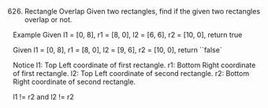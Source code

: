 626. Rectangle Overlap
Given two rectangles, find if the given two rectangles overlap or not.

Example
Given l1 = [0, 8], r1 = [8, 0], l2 = [6, 6], r2 = [10, 0], return true

Given l1 = [0, 8], r1 = [8, 0], l2 = [9, 6], r2 = [10, 0], return ``false`

Notice
l1: Top Left coordinate of first rectangle.
r1: Bottom Right coordinate of first rectangle.
l2: Top Left coordinate of second rectangle.
r2: Bottom Right coordinate of second rectangle.

l1 != r2 and l2 != r2

